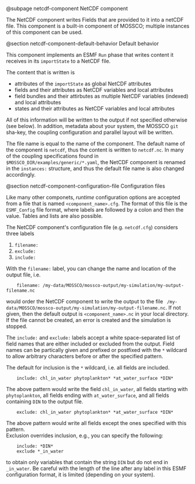
@subpage netcdf-component NetCDF component

The NetCDF component writes Fields that are provided to it into a netCDF file.  This component is a built-in component of MOSSCO; multiple instances of this component can be used.  

@section netcdf-component-default-behavior  Default behavior

This component implements an ESMF `Run` phase that writes content it receives in its `importState` to a NetCDF file.

The content that is written is

 - attributes of the `importState` as global NetCDF attributes
 - fields and their attributes as NetCDF variables and local attributes
 - field bundles and their attirbutes as multiple NetCDF variables (indexed) and local attributes
 - states and their attributes as NetCDF variables and local attributes
 
All of this information will be written to the output if not specified otherwise (see below).  In addition, metadata about your system, the MOSSCO `git` sha-key, the coupling configuration and parallel layout will be written.
 
The file name is equal to the name of the component.  The default name of the component is `netcdf`, thus the content is written to `netcdf.nc`.  In many of the coupling specifications found in `$MOSSCO_DIR/examples/generic/*.yaml`, the NetCDF component is renamed in the `instances:` structure, and thus the default file name is also changed accordingly.

@section netcdf-component-configuration-file Configuration files

Like many other componets, *runtime* configuration options are accepted from a file that is named 
`<component_name>.cfg`.   The format of this file is the `ESMF_Config` file format, where labels are followed by a colon and then the value.  Tables and lists are also possible.

The NetCDF component's configuration file (e.g. `netcdf.cfg`) considers three labels

 1. `filename:`
 2. `exclude:`
 3. `include:`
 
With the `filename:` label, you can change the name and location of the output file, i.e.

		filename: /my-data/MOSSCO/mossco-output/my-simulation/my-output-filename.nc
		
would order the NetCDF component to write the output to the file ` /my-data/MOSSCO/mossco-output/my-simulation/my-output-filename.nc`.  If not given, then the default output is `<component_name>.nc` in your local directory.  If the file cannot be created, an error is created and the simulation is stopped.

The `include:` and `exclude:` labels accept a white space-separated list of field names that are either included or excluded from the output.  Field names can be partically given and prefixed or postfixed with the `*` wildcard to allow arbitrary characters before or after the specified pattern.

The default for inclusion is the `*` wildcard, i.e. all fields are included.

		include: chl_in_water phytoplankton* *at_water_surface *DIN*

The above pattern would write the field `chl_in_water`, all fields starting with `phytoplankton`, all fields ending with `at_water_surface`, and all fields containing `DIN` to the output file.

		exclude: chl_in_water phytoplankton* *at_water_surface *DIN*
		
The above pattern would write all fields except the ones specified with this pattern.		
Exclusion overrides inclusion, e.g., you can specify the following:

		include: *DIN*
		exclude *_in_water
		
to obtain only variables that contain the string `DIN` but do not end in `_in_water`.  Be careful with the length of the line after any label in this ESMF configuration format, it is limited (depending on your system).

